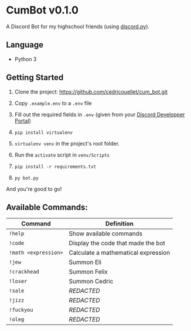 # CumBot v0.1.0

A Discord Bot for my highschool friends (using [discord.py](https://pypi.org/project/discord.py/)).

## Language
- Python 3

## Getting Started
1. Clone the project: https://github.com/cedricouellet/cum_bot.git
2. Copy `.example.env` to a `.env` file
3. Fill out the required fields in `.env` (given from your [Discord Developper Portal](https://discord.com/developers/applications))

4. `pip install virtualenv`
5. `virtualenv venv` in the project's root folder.
6. Run the `activate` script in `venv/Scripts`
7. `pip install -r requirements.txt`
8. `py bot.py`

And you're good to go!

## Available Commands:
| Command               | Definition                            |
|-----------------------|---------------------------------------|
| `!help`               | Show available commands               |
| `!code`               | Display the code that made the bot    |
| `!math <expression>`  | Calculate a mathematical expression   |
| `!jew`                | Summon Eli                            |
| `!crackhead`          | Summon Felix                          |
| `!loser`              | Summon Cedric                         |
| `!sale`               | *REDACTED*                            |
| `!jizz`               | *REDACTED*                            |
| `!fuckyou`            | *REDACTED*                            |
| `!oleg`               | *REDACTED*                            |